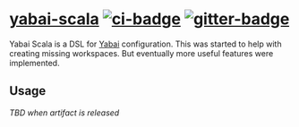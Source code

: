 # [yabai-scala][] [![ci-badge][]][ci] [![gitter-badge][]][gitter]

[yabai-scala]:  https://github.com/2m/yabai-scala
[ci]:           https://github.com/2m/yabai-scala/actions
[ci-badge]:     https://github.com/2m/yabai-scala/workflows/ci/badge.svg
[gitter]:       https://gitter.im/2m/general
[gitter-badge]: https://badges.gitter.im/2m/general.svg

Yabai Scala is a DSL for [Yabai] configuration.
This was started to help with creating missing workspaces.
But eventually more useful features were implemented.

[Yabai]: https://github.com/koekeishiya/yabai

## Usage

*TBD when artifact is released*
